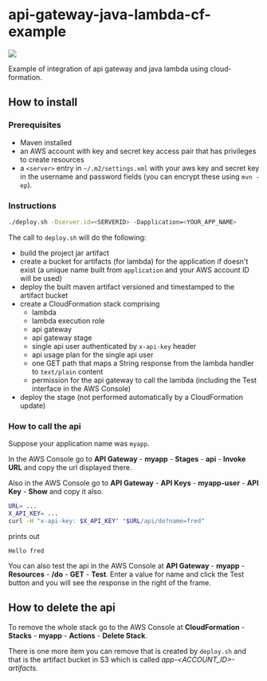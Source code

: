 # api-gateway-java-lambda-cf-example
<a href="https://travis-ci.org/davidmoten/api-gateway-java-lambda-cf-example"><img src="https://travis-ci.org/davidmoten/api-gateway-java-lambda-cf-example.svg"/></a><br/>

Example of integration of api gateway and java lambda using cloud-formation.

## How to install

### Prerequisites
* Maven installed
* an AWS account with key and secret key access pair that has privileges to create resources
* a `<server>` entry in `~/.m2/settings.xml` with your aws key and secret key in the username and password fields (you can encrypt these using `mvn -ep`).

### Instructions
```bash
./deploy.sh -Dserver.id=<SERVERID> -Dapplication=<YOUR_APP_NAME>
```

The call to `deploy.sh` will do the following:

* build the project jar artifact
* create a bucket for artifacts (for lambda) for the application if doesn't exist (a unique name built from `application` and your AWS account ID will be used)
* deploy the built maven artifact versioned and timestamped to the artifact bucket
* create a CloudFormation stack comprising
  * lambda 
  * lambda execution role
  * api gateway
  * api gateway stage
  * single api user authenticated by `x-api-key` header
  * api usage plan for the single api user
  * one GET path that maps a String response from the lambda handler to `text/plain` content
  * permission for the api gateway to call the lambda (including the Test interface in the AWS Console)
* deploy the stage (not performed automatically by a CloudFormation update)

### How to call the api

Suppose your application name was `myapp`.

In the AWS Console go to **API Gateway** - **myapp** - **Stages** - **api** - **Invoke URL** and copy the url displayed there.

Also in the AWS Console go to **API Gateway** - **API Keys** - **myapp-user** - **API Key** - **Show** and copy it also.

```bash
URL= ...
X_API_KEY= ...
curl -H "x-api-key: $X_API_KEY" "$URL/api/do?name=fred"
```
prints out 
```
Hello fred
```

You can also test the api in the AWS Console at **API Gateway** - **myapp** - **Resources** - **/do** - **GET** - **Test**. Enter a value for name and click the Test button and you will see the response in the right of the frame. 

## How to delete the api
To remove the whole stack go to the AWS Console at **CloudFormation** - **Stacks** - **myapp** - **Actions** - **Delete Stack**.

There is one more item you can remove that is created by `deploy.sh` and that is the artifact bucket in S3 which is called *app-<ACCOUNT_ID>-artifacts*.
